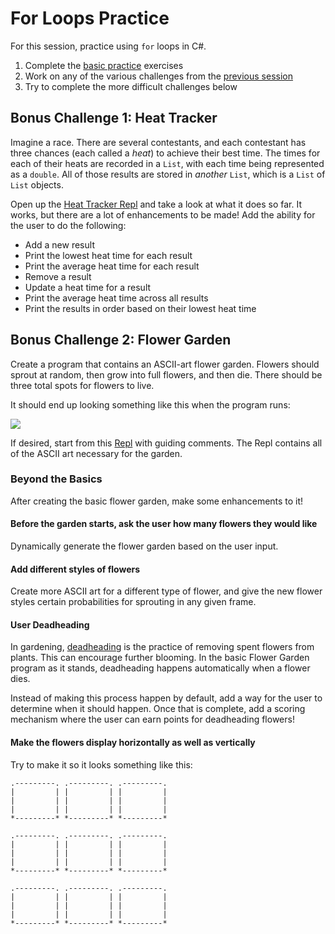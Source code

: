 # For Loops Practice
For this session, practice using `for` loops in C#.

1. Complete the [basic practice](BasicPractice.md) exercises
1. Work on any of the various challenges from the [previous session](StudentDesc.md)
1. Try to complete the more difficult challenges below

## Bonus Challenge 1: Heat Tracker
Imagine a race. There are several contestants, and each contestant has three chances (each called a _heat_) to achieve their best time. The times for each of their heats are recorded in a `List`, with each time being represented as a `double`. All of those results are stored in _another_ `List`, which is a `List` of `List` objects.

Open up the [Heat Tracker Repl](https://replit.com/@JosephMaxwell/HeatTracker) and take a look at what it does so far. It works, but there are a lot of enhancements to be made! Add the ability for the user to do the following:

- Add a new result
- Print the lowest heat time for each result
- Print the average heat time for each result
- Remove a result
- Update a heat time for a result
- Print the average heat time across all results
- Print the results in order based on their lowest heat time

## Bonus Challenge 2: Flower Garden
Create a program that contains an ASCII-art flower garden. Flowers should sprout at random, then grow into full flowers, and then die. There should be three total spots for flowers to live.

It should end up looking something like this when the program runs:

![](https://i.imgur.com/QwNdnhu.gif)

If desired, start from this [Repl](https://replit.com/@JosephMaxwell/FlowerGarden) with guiding comments. The Repl contains all of the ASCII art necessary for the garden.

### Beyond the Basics
After creating the basic flower garden, make some enhancements to it!

#### Before the garden starts, ask the user how many flowers they would like
Dynamically generate the flower garden based on the user input.

#### Add different styles of flowers
Create more ASCII art for a different type of flower, and give the new flower styles certain probabilities for sprouting in any given frame.

#### User Deadheading
In gardening, [deadheading](https://en.wikipedia.org/wiki/Deadheading_(flowers)) is the practice of removing spent flowers from plants. This can encourage further blooming. In the basic Flower Garden program as it stands, deadheading happens automatically when a flower dies.

Instead of making this process happen by default, add a way for the user to determine when it should happen. Once that is complete, add a scoring mechanism where the user can earn points for deadheading flowers!

#### Make the flowers display horizontally as well as vertically
Try to make it so it looks something like this:

```
.---------. .---------. .---------.
|         | |         | |         |
|         | |         | |         |
|         | |         | |         |
*---------* *---------* *---------*

.---------. .---------. .---------.
|         | |         | |         |
|         | |         | |         |
|         | |         | |         |
*---------* *---------* *---------*

.---------. .---------. .---------.
|         | |         | |         |
|         | |         | |         |
|         | |         | |         |
*---------* *---------* *---------*
```